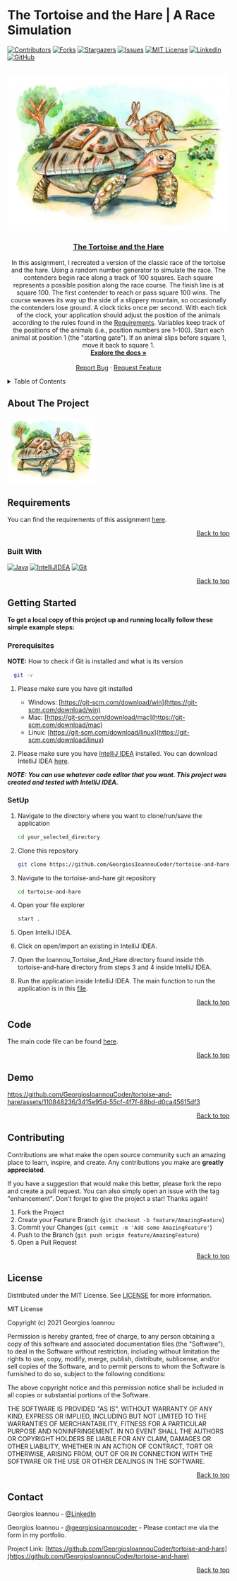 # The Tortoise and the Hare | A Race Simulation
<a name="readme-top"></a>

[![Contributors][contributors-shield]][contributors-url]
[![Forks][forks-shield]][forks-url]
[![Stargazers][stars-shield]][stars-url]
[![Issues][issues-shield]][issues-url]
[![MIT License][license-shield]][license-url]
[![LinkedIn][linkedin-shield]][linkedin-url]
[![GitHub][github-shield]][github-url]

<br />
<div align="center">
  <img src="logo.png" alt="Logo">

<h3 align="center"><a href="https://github.com/GeorgiosIoannouCoder/tortoise-and-hare/blob/main/Ioannou_Tortoise_And_Hare/src/Ioannou_Tortoise_And_Hare.java">The Tortoise and the Hare</a></h3>

  <p align="center">
   In this assignment, I recreated a version of the classic race of the tortoise and the hare. Using a random number generator to simulate the race. The contenders begin race along a track of 100 squares. Each square represents a possible position along the race course. The finish line is at square 100. The first contender to reach or pass square 100 wins. The course weaves its way up the side of a slippery mountain, so occasionally the contenders lose ground. A clock ticks once per second. With each tick of the clock, your application should adjust the position of the animals according to the rules found in the <a href="https://github.com/GeorgiosIoannouCoder/tortoise-and-hare/blob/main/Ioannou_Tortoise_And_Hare_Requirements.pdf">Requirements</a>. Variables keep track of the positions of the animals (i.e., position numbers are 1–100). Start each animal at position 1  (the "starting gate"). If an animal slips before square 1, move it back to square 1.
    <br />
    <a href="https://github.com/GeorgiosIoannouCoder/tortoise-and-hare"><strong>Explore the docs »</strong></a>
    <br />
    <br />
    <a href="https://github.com/GeorgiosIoannouCoder/tortoise-and-hare/issues">Report Bug</a>
    ·
    <a href="https://github.com/GeorgiosIoannouCoder/tortoise-and-hare/issues">Request Feature</a>
  </p>
</div>

<details>
  <summary>Table of Contents</summary>
  <ol>
    <li>
      <a href="#about-the-project">About The Project</a>
      <ul>
        <li><a href="#requiremnets">Requirements</a></li>
        <li><a href="#built-with">Built With</a></li>
      </ul>
    </li>
    <li>
      <a href="#getting-started">Getting Started</a>
      <ul>
        <li><a href="#prerequisites">Prerequisites</a></li>
        <li><a href="#setup">SetUp</a></li>
      </ul>
    </li>
    <li><a href="#code">Code</a></li>
    <li><a href="#demo">Demo</a></li>
    <li><a href="#contributing">Contributing</a></li>
    <li><a href="#license">License</a></li>
    <li><a href="#contact">Contact</a></li>
  </ol>
</details>

## About The Project

<img src="logo.png" alt="Logo" width="200" height="150">

## Requirements

You can find the requirements of this assignment [here](https://github.com/GeorgiosIoannouCoder/tortoise-and-hare/blob/main/Ioannou_Tortoise_And_Hare_Requirements.pdf).

<p align="right"><a href="#readme-top">Back to top</a></p>

### Built With

[![Java][Java]][Java-url]
[![IntelliJIDEA][IntelliJIDEA]][IntelliJIDEA-url]
[![Git][Git]][Git-url]

<p align="right"><a href="#readme-top">Back to top</a></p>

## Getting Started

**To get a local copy of this project up and running locally follow these simple example steps:**

### Prerequisites

**NOTE:** How to check if Git is installed and what is its version

```sh
  git -v
```

1. Please make sure you have git installed

   - Windows: [https://git-scm.com/download/win](https://git-scm.com/download/win)
   - Mac: [https://git-scm.com/download/mac](https://git-scm.com/download/mac)
   - Linux: [https://git-scm.com/download/linux](https://git-scm.com/download/linux)

2. Please make sure you have [IntelliJ IDEA](https://www.jetbrains.com/idea/) installed. You can download IntelliJ IDEA [here](https://www.jetbrains.com/idea/download/).

***NOTE: You can use whatever code editor that you want. This project was created and tested with IntelliJ IDEA.***

### SetUp

1. Navigate to the directory where you want to clone/run/save the application

    ```sh
    cd your_selected_directory
    ```

2. Clone this repository

   ```sh
   git clone https://github.com/GeorgiosIoannouCoder/tortoise-and-hare.git
   ```

3. Navigate to the tortoise-and-hare git repository

   ```sh
   cd tortoise-and-hare
   ```

4. Open your file explorer

   ```sh
   start .
   ```

5. Open IntelliJ IDEA.

6. Click on open/import an existing in IntelliJ IDEA.

7. Open the Ioannou_Tortoise_And_Hare directory found inside thh tortoise-and-hare directory from steps 3 and 4 inside IntelliJ IDEA.

8. Run the application inside IntelliJ IDEA. The main function to run the application is in this [file](https://github.com/GeorgiosIoannouCoder/tortoise-and-hare/blob/main/Ioannou_Tortoise_And_Hare/src/Ioannou_Tortoise_And_Hare.java).
   
<p align="right"><a href="#readme-top">Back to top</a></p>

## Code

The main code file can be found [here](https://github.com/GeorgiosIoannouCoder/tortoise-and-hare/blob/main/Ioannou_Tortoise_And_Hare/src/Ioannou_Tortoise_And_Hare.java).

<p align="right"><a href="#readme-top">Back to top</a></p>

## Demo

https://github.com/GeorgiosIoannouCoder/tortoise-and-hare/assets/110848236/3415e95d-55cf-4f7f-88bd-d0ca45615df3

<p align="right"><a href="#readme-top">Back to top</a></p>

## Contributing

Contributions are what make the open source community such an amazing place to learn, inspire, and create. Any contributions you make are **greatly appreciated**.

If you have a suggestion that would make this better, please fork the repo and create a pull request. You can also simply open an issue with the tag "enhancement".
Don't forget to give the project a star! Thanks again!

1. Fork the Project
2. Create your Feature Branch (`git checkout -b feature/AmazingFeature`)
3. Commit your Changes (`git commit -m 'Add some AmazingFeature'`)
4. Push to the Branch (`git push origin feature/AmazingFeature`)
5. Open a Pull Request

<p align="right"><a href="#readme-top">Back to top</a></p>

## License

Distributed under the MIT License. See [LICENSE](https://github.com/GeorgiosIoannouCoder/tortoise-and-hare/blob/master/LICENSE) for more information.

MIT License

Copyright (c) 2021 Georgios Ioannou

Permission is hereby granted, free of charge, to any person obtaining a copy
of this software and associated documentation files (the "Software"), to deal
in the Software without restriction, including without limitation the rights
to use, copy, modify, merge, publish, distribute, sublicense, and/or sell
copies of the Software, and to permit persons to whom the Software is
furnished to do so, subject to the following conditions:

The above copyright notice and this permission notice shall be included in all
copies or substantial portions of the Software.

THE SOFTWARE IS PROVIDED "AS IS", WITHOUT WARRANTY OF ANY KIND, EXPRESS OR
IMPLIED, INCLUDING BUT NOT LIMITED TO THE WARRANTIES OF MERCHANTABILITY,
FITNESS FOR A PARTICULAR PURPOSE AND NONINFRINGEMENT. IN NO EVENT SHALL THE
AUTHORS OR COPYRIGHT HOLDERS BE LIABLE FOR ANY CLAIM, DAMAGES OR OTHER
LIABILITY, WHETHER IN AN ACTION OF CONTRACT, TORT OR OTHERWISE, ARISING FROM,
OUT OF OR IN CONNECTION WITH THE SOFTWARE OR THE USE OR OTHER DEALINGS IN THE
SOFTWARE.

<p align="right"><a href="#readme-top">Back to top</a></p>

## Contact

Georgios Ioannou - [@LinkedIn](https://linkedin.com/in/georgiosioannoucoder)

Georgios Ioannou - [@georgiosioannoucoder](https://georgiosioannoucoder.github.io/) - Please contact me via the form in my portfolio.

Project Link: [https://github.com/GeorgiosIoannouCoder/tortoise-and-hare](https://github.com/GeorgiosIoannouCoder/tortoise-and-hare)

<p align="right"><a href="#readme-top">Back to top</a></p>

[contributors-shield]: https://img.shields.io/github/contributors/GeorgiosIoannouCoder/tortoise-and-hare.svg?style=for-the-badge
[contributors-url]: https://github.com/GeorgiosIoannouCoder/tortoise-and-hare/graphs/contributors

[forks-shield]: https://img.shields.io/github/forks/GeorgiosIoannouCoder/tortoise-and-hare.svg?style=for-the-badge
[forks-url]: https://github.com/GeorgiosIoannouCoder/tortoise-and-hare/network/members

[stars-shield]: https://img.shields.io/github/stars/GeorgiosIoannouCoder/tortoise-and-hare.svg?style=for-the-badge
[stars-url]: https://github.com/GeorgiosIoannouCoder/tortoise-and-hare/stargazers

[issues-shield]: https://img.shields.io/github/issues/GeorgiosIoannouCoder/tortoise-and-hare.svg?style=for-the-badge
[issues-url]: https://github.com/GeorgiosIoannouCoder/tortoise-and-hare/issues

[license-shield]: https://img.shields.io/github/license/GeorgiosIoannouCoder/tortoise-and-hare.svg?style=for-the-badge
[license-url]: https://github.com/GeorgiosIoannouCoder/tortoise-and-hare/blob/master/LICENSE

[linkedin-shield]: https://img.shields.io/badge/-LinkedIn-black.svg?style=for-the-badge&logo=linkedin&colorB=0077B5
[linkedin-url]: https://linkedin.com/in/georgiosioannoucoder

[github-shield]: https://img.shields.io/badge/-GitHub-black.svg?style=for-the-badge&logo=github&colorB=000
[github-url]: https://github.com/GeorgiosIoannouCoder/

[Java]: https://img.shields.io/badge/java-5382a1?style=for-the-badge&logo=openjdk&logoColor=f89820
[Java-url]: https://www.java.com/

[IntelliJIDEA]: https://img.shields.io/badge/intellij%20idea-000000?style=for-the-badge&logo=intellijidea&logoColor=
[IntelliJIDEA-url]: https://www.jetbrains.com/idea/

[Git]: https://img.shields.io/badge/git-000000?style=for-the-badge&logo=git&logoColor=orange
[Git-url]: https://git-scm.com/
